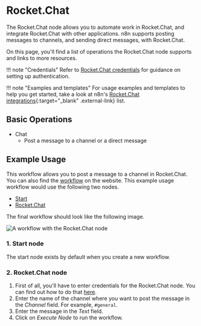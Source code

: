 # Rocket.Chat

The Rocket.Chat node allows you to automate work in Rocket.Chat, and integrate Rocket.Chat with other applications. n8n supports posting messages to channels, and sending direct messages, with Rocket.Chat. 

On this page, you'll find a list of operations the Rocket.Chat node supports and links to more resources.

!!! note "Credentials"
    Refer to [Rocket.Chat credentials](https://docs.n8n.io/integrations/builtin/credentials/rocketchat/) for guidance on setting up authentication. 

!!! note "Examples and templates"
    For usage examples and templates to help you get started, take a look at n8n's [Rocket.Chat integrations](https://n8n.io/integrations/rocketchat/){:target="_blank" .external-link} list.


## Basic Operations

* Chat
    * Post a message to a channel or a direct message

## Example Usage

This workflow allows you to post a message to a channel in Rocket.Chat. You can also find the [workflow](https://n8n.io/workflows/462) on the website. This example usage workflow would use the following two nodes.
- [Start](/integrations/builtin/core-nodes/n8n-nodes-base.start/)
- [Rocket.Chat]()

The final workflow should look like the following image.

![A workflow with the Rocket.Chat node](/_images/integrations/builtin/app-nodes/rocketchat/workflow.png)

### 1. Start node

The start node exists by default when you create a new workflow.

### 2. Rocket.Chat node

1. First of all, you'll have to enter credentials for the Rocket.Chat node. You can find out how to do that [here](/integrations/builtin/credentials/rocketchat/).
2. Enter the name of the channel where you want to post the message in the *Channel* field. For example, `#general`.
3. Enter the message in the *Text* field.
5. Click on *Execute Node* to run the workflow.





